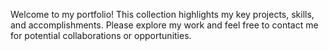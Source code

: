 Welcome to my portfolio! This collection highlights my key projects, skills, and accomplishments. Please explore my work and feel free to contact me for potential collaborations or opportunities.
